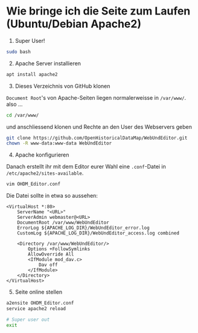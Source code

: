 # Wie bringe ich die Seite zum Laufen (Ubuntu/Debian Apache2)

1. Super User!
```bash
sudo bash
```
2. Apache Server installieren
```bash
apt install apache2
```
3. Dieses Verzeichnis von GitHub klonen

``Document Root``'s von Apache-Seiten liegen normalerweisse in ``/var/www/``.
also ...
```bash
cd /var/www/
```
und anschliessend klonen und Rechte an den User des Webservers geben
```bash
git clone https://github.com/OpenHistoricalDataMap/WebUndEditor.git
chown -R www-data:www-data WebUndEditor
```

4. Apache konfigurieren

Danach erstellt ihr mit dem Editor eurer Wahl eine `.conf`-Datei in `/etc/apache2/sites-available`.
```bash
vim OHDM_Editor.conf
```
Die Datei sollte in etwa so aussehen:
```apacheconfig
<VirtualHost *:80>
    ServerName "<URL>"
    ServerAdmin webmaster@<URL>
    DocumentRoot /var/www/WebUndEditor
    ErrorLog ${APACHE_LOG_DIR}/WebUndEditor_error.log
    CustomLog ${APACHE_LOG_DIR}/WebUndEditor_access.log combined
    
    <Directory /var/www/WebUndEditor/>
		Options +FollowSymlinks
		AllowOverride All
		<IfModule mod_dav.c>
			Dav off
		</IfModule>
	</Directory>
</VirtualHost>
```

5. Seite online stellen
```bash
a2ensite OHDM_Editor.conf
service apache2 reload

# Super user out
exit
```
